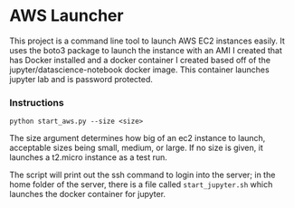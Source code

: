 # AWS Launcher

This project is a command line tool to launch AWS EC2 instances easily. It uses the boto3 package to launch the instance with an AMI I created that has Docker installed and a docker container I created based off of the jupyter/datascience-notebook docker image. This container launches jupyter lab and is password protected.

### Instructions

```
python start_aws.py --size <size>
```

The size argument determines how big of an ec2 instance to launch, acceptable sizes being small, medium, or large. If no size is given, it launches a t2.micro instance as a test run.

The script will print out the ssh command to login into the server; in the home folder of the server, there is a file called `start_jupyter.sh` which launches the docker container for jupyter.
